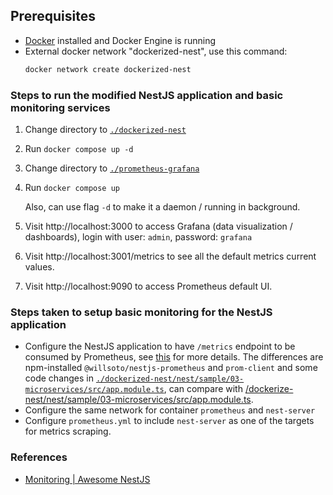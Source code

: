## Prerequisites

- [Docker](https://www.docker.com/) installed and Docker Engine is running
- External docker network "dockerized-nest", use this command:
  ```bash
  docker network create dockerized-nest
  ```

### Steps to run the modified NestJS application and basic monitoring services

1. Change directory to [`./dockerized-nest`](./dockerized-nest)
2. Run `docker compose up -d`
3. Change directory to [`./prometheus-grafana`](./prometheus-grafana)
4. Run `docker compose up`

   Also, can use flag `-d` to make it a daemon / running in background.

5. Visit http://localhost:3000 to access Grafana (data visualization / dashboards), login with user: `admin`, password: `grafana`
6. Visit http://localhost:3001/metrics to see all the default metrics current values.
7. Visit http://localhost:9090 to access Prometheus default UI.

### Steps taken to setup basic monitoring for the NestJS application

- Configure the NestJS application to have `/metrics` endpoint to be consumed by Prometheus, see [this](github.com/willsoto/nestjs-prometheus?tab=readme-ov-file#installation) for more details. The differences are npm-installed `@willsoto/nestjs-prometheus` and `prom-client` and some code changes in [`./dockerized-nest/nest/sample/03-microservices/src/app.module.ts`](./dockerized-nest/nest/sample/03-microservices/src/app.module.ts), can compare with [/dockerize-nest/nest/sample/03-microservices/src/app.module.ts](/dockerize-nest/nest/sample/03-microservices/src/app.module.ts).
- Configure the same network for container `prometheus` and `nest-server`
- Configure `prometheus.yml` to include `nest-server` as one of the targets for metrics scraping.

### References

- [Monitoring | Awesome NestJS](https://awesome-nestjs.com/components-and-libraries/monitoring.html)
